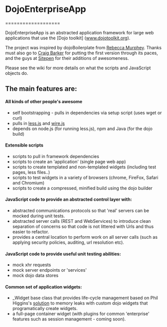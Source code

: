 # DojoEnterpriseApp
===================

DojoEnterpriseApp is an abstracted application framework for large web applications that use the [Dojo toolkit] (www.dojotoolkit.org).

The project was inspired by dojoBoilerplate from [Rebecca Murphey](http://www.github.com/rmurphey).
Thanks must also go to [Craig Barker](http://www.github.com/craigbarker) for putting the first version through its paces, and the guys at [Sitepen](http://www.sitepen.com) for their additions of awesomeness.

Please see the wiki for more details on what the scripts and JavaScript objects do.


The main features are:
----------------------

#### All kinds of other people's awesome
- self bootstrapping - pulls in dependencies via setup script (uses wget or curl)
- pulls in [less.js](https://github.com/cloudhead/less.js) and [wire.js](https://github.com/cujojs/wire)
- depends on node.js (for running less.js), npm and Java (for the dojo build)

#### Extensible scripts
- scripts to pull in framework dependencies
- scripts to create an 'application' (single page web app)
- scripts to create templated and non-templated widgets (including test pages, less files..)
- scripts to test widgets in a variety of browsers (chrome, FireFox, Safari and Chromium)
- scripts to create a compressed, minified build using the dojo builder

#### JavaScript code to provide an abstracted control layer with:
- abstracted communications protocols so that 'real' servers can be mocked during unit tests.
- abstracted server calls (REST and WebServices) to introduce clean separation of concerns so that code is not littered with Urls and thus easier to refactor.
- provides a central location to perform work on all server calls (such as applying security policies, auditing, url resolution etc).

#### JavaScript code to provide useful unit testing abilities:
- mock xhr requests
- mock server endpoints or 'services'
- mock dojo data stores

#### Common set of application widgets:
- _Widget base class that provides life-cycle management based on Phil Higgins's [solution](http://higginsforpresident.net/2010/01/widgets-within-widgets) to memory leaks with custom dojo widgets that programatically create widgets.
- a full-page container widget (with plugins for common 'enterprise' features such as session management - coming soon).